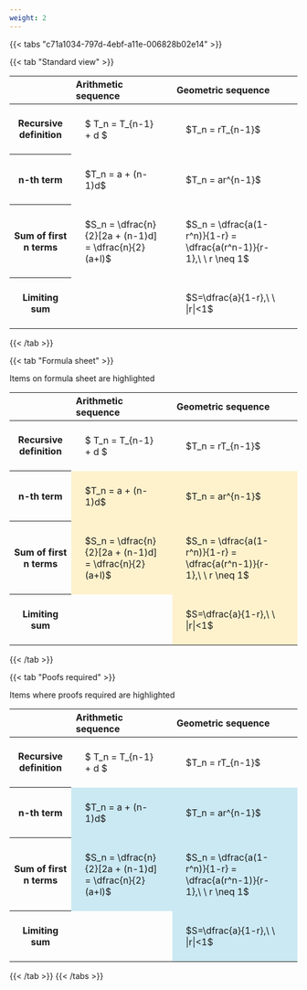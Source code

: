 ```yaml
---
weight: 2
---
```


{{< tabs "c71a1034-797d-4ebf-a11e-006828b02e14" >}}

{{< tab "Standard view" >}}

<style type="text/css">
#T_e8ba6 th.col_heading {
  text-align: left;
  font-size: 1em;
}
#T_e8ba6 td {
  text-align: left;
  font-size: 1em;
  padding: 1.5em;
}
</style>
<table id="T_e8ba6">
  <thead>
    <tr>
      <th class="blank level0" >&nbsp;</th>
      <th id="T_e8ba6_level0_col0" class="col_heading level0 col0" >Arithmetic sequence</th>
      <th id="T_e8ba6_level0_col1" class="col_heading level0 col1" >Geometric sequence</th>
    </tr>
  </thead>
  <tbody>
    <tr>
      <th id="T_e8ba6_level0_row0" class="row_heading level0 row0" >Recursive definition</th>
      <td id="T_e8ba6_row0_col0" class="data row0 col0" >$ T_n = T_{n-1} + d $</td>
      <td id="T_e8ba6_row0_col1" class="data row0 col1" >$T_n = rT_{n-1}$</td>
    </tr>
    <tr>
      <th id="T_e8ba6_level0_row1" class="row_heading level0 row1" >n-th term</th>
      <td id="T_e8ba6_row1_col0" class="data row1 col0" >$T_n = a + (n-1)d$</td>
      <td id="T_e8ba6_row1_col1" class="data row1 col1" >$T_n = ar^{n-1}$</td>
    </tr>
    <tr>
      <th id="T_e8ba6_level0_row2" class="row_heading level0 row2" >Sum of first n terms</th>
      <td id="T_e8ba6_row2_col0" class="data row2 col0" >$S_n = \dfrac{n}{2}[2a + (n-1)d] = \dfrac{n}{2}(a+l)$</td>
      <td id="T_e8ba6_row2_col1" class="data row2 col1" >$S_n = \dfrac{a(1-r^n)}{1-r} = \dfrac{a(r^n-1)}{r-1},\ \  r \neq 1$</td>
    </tr>
    <tr>
      <th id="T_e8ba6_level0_row3" class="row_heading level0 row3" >Limiting sum</th>
      <td id="T_e8ba6_row3_col0" class="data row3 col0" ></td>
      <td id="T_e8ba6_row3_col1" class="data row3 col1" >$S=\dfrac{a}{1-r},\ \ |r|<1$</td>
    </tr>
  </tbody>
</table>
{{< /tab >}}

{{< tab "Formula sheet" >}}

Items on formula sheet are highlighted 
<br>
<style type="text/css">
#T_d89eb th.col_heading {
  text-align: left;
  font-size: 1em;
}
#T_d89eb td {
  text-align: left;
  font-size: 1em;
  padding: 1.5em;
}
#T_d89eb_row0_col0, #T_d89eb_row0_col1, #T_d89eb_row3_col0 {
  background-color: rgba(0,0,0,0);
}
#T_d89eb_row1_col0, #T_d89eb_row1_col1, #T_d89eb_row2_col0, #T_d89eb_row2_col1, #T_d89eb_row3_col1 {
  background-color: rgba(255,194,10, 0.2);
}
</style>
<table id="T_d89eb">
  <thead>
    <tr>
      <th class="blank level0" >&nbsp;</th>
      <th id="T_d89eb_level0_col0" class="col_heading level0 col0" >Arithmetic sequence</th>
      <th id="T_d89eb_level0_col1" class="col_heading level0 col1" >Geometric sequence</th>
    </tr>
  </thead>
  <tbody>
    <tr>
      <th id="T_d89eb_level0_row0" class="row_heading level0 row0" >Recursive definition</th>
      <td id="T_d89eb_row0_col0" class="data row0 col0" >$ T_n = T_{n-1} + d $</td>
      <td id="T_d89eb_row0_col1" class="data row0 col1" >$T_n = rT_{n-1}$</td>
    </tr>
    <tr>
      <th id="T_d89eb_level0_row1" class="row_heading level0 row1" >n-th term</th>
      <td id="T_d89eb_row1_col0" class="data row1 col0" >$T_n = a + (n-1)d$</td>
      <td id="T_d89eb_row1_col1" class="data row1 col1" >$T_n = ar^{n-1}$</td>
    </tr>
    <tr>
      <th id="T_d89eb_level0_row2" class="row_heading level0 row2" >Sum of first n terms</th>
      <td id="T_d89eb_row2_col0" class="data row2 col0" >$S_n = \dfrac{n}{2}[2a + (n-1)d] = \dfrac{n}{2}(a+l)$</td>
      <td id="T_d89eb_row2_col1" class="data row2 col1" >$S_n = \dfrac{a(1-r^n)}{1-r} = \dfrac{a(r^n-1)}{r-1},\ \  r \neq 1$</td>
    </tr>
    <tr>
      <th id="T_d89eb_level0_row3" class="row_heading level0 row3" >Limiting sum</th>
      <td id="T_d89eb_row3_col0" class="data row3 col0" ></td>
      <td id="T_d89eb_row3_col1" class="data row3 col1" >$S=\dfrac{a}{1-r},\ \ |r|<1$</td>
    </tr>
  </tbody>
</table>
{{< /tab >}}

{{< tab "Poofs required" >}}

Items where proofs required are highlighted 
<br>
<style type="text/css">
#T_f46ff th.col_heading {
  text-align: left;
  font-size: 1em;
}
#T_f46ff td {
  text-align: left;
  font-size: 1em;
  padding: 1.5em;
}
#T_f46ff_row0_col0, #T_f46ff_row0_col1, #T_f46ff_row3_col0 {
  background-color: rgba(0,0,0,0);
}
#T_f46ff_row1_col0, #T_f46ff_row1_col1, #T_f46ff_row2_col0, #T_f46ff_row2_col1, #T_f46ff_row3_col1 {
  background-color: rgba(0,150,200, 0.2);
}
</style>
<table id="T_f46ff">
  <thead>
    <tr>
      <th class="blank level0" >&nbsp;</th>
      <th id="T_f46ff_level0_col0" class="col_heading level0 col0" >Arithmetic sequence</th>
      <th id="T_f46ff_level0_col1" class="col_heading level0 col1" >Geometric sequence</th>
    </tr>
  </thead>
  <tbody>
    <tr>
      <th id="T_f46ff_level0_row0" class="row_heading level0 row0" >Recursive definition</th>
      <td id="T_f46ff_row0_col0" class="data row0 col0" >$ T_n = T_{n-1} + d $</td>
      <td id="T_f46ff_row0_col1" class="data row0 col1" >$T_n = rT_{n-1}$</td>
    </tr>
    <tr>
      <th id="T_f46ff_level0_row1" class="row_heading level0 row1" >n-th term</th>
      <td id="T_f46ff_row1_col0" class="data row1 col0" >$T_n = a + (n-1)d$</td>
      <td id="T_f46ff_row1_col1" class="data row1 col1" >$T_n = ar^{n-1}$</td>
    </tr>
    <tr>
      <th id="T_f46ff_level0_row2" class="row_heading level0 row2" >Sum of first n terms</th>
      <td id="T_f46ff_row2_col0" class="data row2 col0" >$S_n = \dfrac{n}{2}[2a + (n-1)d] = \dfrac{n}{2}(a+l)$</td>
      <td id="T_f46ff_row2_col1" class="data row2 col1" >$S_n = \dfrac{a(1-r^n)}{1-r} = \dfrac{a(r^n-1)}{r-1},\ \  r \neq 1$</td>
    </tr>
    <tr>
      <th id="T_f46ff_level0_row3" class="row_heading level0 row3" >Limiting sum</th>
      <td id="T_f46ff_row3_col0" class="data row3 col0" ></td>
      <td id="T_f46ff_row3_col1" class="data row3 col1" >$S=\dfrac{a}{1-r},\ \ |r|<1$</td>
    </tr>
  </tbody>
</table>
{{< /tab >}}
{{< /tabs >}}